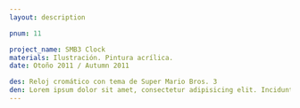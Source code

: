 ```yaml
---
layout: description

pnum: 11

project_name: SMB3 Clock
materials: Ilustración. Pintura acrílica.
date: Otoño 2011 / Autumn 2011

des: Reloj cromático con tema de Super Mario Bros. 3
den: Lorem ipsum dolor sit amet, consectetur adipisicing elit. Incidunt, iusto molestiae possimus sint dignissimos! Laudantium, dolore, vel, sint, labore optio perferendis illo dolorum similique soluta eum cupiditate assumenda consequatur maiores.
---
```

